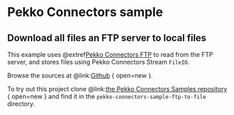 # Pekko Connectors sample

## Download all files an FTP server to local files

This example uses @extref[Pekko Connectors FTP](pekko-connectors:ftp.html) to read from the FTP server, and stores files using Pekko Connectors Stream `FileIO`.

Browse the sources at @link:[Github](https://github.com/apache/incubator-pekko-connectors-samples/tree/main/pekko-connectors-sample-ftp-to-file) { open=new }.

To try out this project clone @link:[the Pekko Connectors Samples repository](https://github.com/apache/incubator-pekko-connectors-samples) { open=new } and find it in the `pekko-connectors-sample-ftp-to-file` directory.

